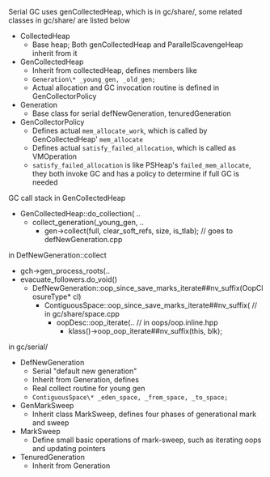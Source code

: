 
Serial GC uses genCollectedHeap, which is in gc/share/, some related classes in gc/share/ are listed below
- CollectedHeap
	- Base heap; Both genCollectedHeap and ParallelScavengeHeap inherit from it
- GenCollectedHeap
	- Inherit from collectedHeap, defines members like
    - `Generation\* _young_gen, _old_gen;`
    - Actual allocation and GC invocation routine is defined in GenCollectorPolicy
- Generation
	- Base class for serial defNewGeneration, tenuredGeneration
- GenCollectorPolicy
	- Defines actual `mem_allocate_work`, which is called by GenCollectedHeap' `mem_allocate`
    - Defines actual `satisfy_failed_allocation`, which is called as VMOperation
    - `satisfy_failed_allocation` is like PSHeap's `failed_mem_allocate`, they both invoke GC and has a policy to determine if full GC is needed
    
GC call stack in GenCollectedHeap
- GenCollectedHeap::do_collection( ..
	- collect_generation(_young_gen, ..
		- gen->collect(full, clear_soft_refs, size, is_tlab); // goes to defNewGeneration.cpp

in DefNewGeneration::collect
- gch->gen_process_roots(..
- evacuate_followers.do_void()
	- DefNewGeneration::oop_since_save_marks_iterate##nv_suffix(OopClosureType\* cl)
    	- ContiguousSpace::oop_since_save_marks_iterate##nv_suffix( // in gc/share/space.cpp
        	- oopDesc::oop_iterate(.. // in oops/oop.inline.hpp
            	- klass()->oop_oop_iterate##nv_suffix(this, blk);

in gc/serial/
- DefNewGeneration
	- Serial "default new generation"
    - Inherit from Generation, defines
    - Real collect routine for young gen
    - `ContiguousSpace\* _eden_space, _from_space, _to_space;`
- GenMarkSweep
	- Inherit class MarkSweep, defines four phases of generational mark and sweep
- MarkSweep
	- Define small basic operations of mark-sweep, such as iterating oops and updating pointers
- TenuredGeneration
	- Inherit from Generation
    




